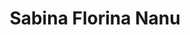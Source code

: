 ---
title: "Sabina Florina Nanu"
url: /talavera-de-la-reina/sabina-florina-nanu/
shop: comodidad
---